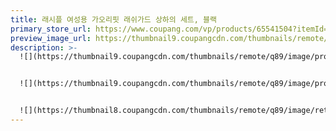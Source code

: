 ```yaml
---
title: 래시플 여성용 가오리핏 래쉬가드 상하의 세트, 블랙
primary_store_url: https://www.coupang.com/vp/products/65541504?itemId=221104452&vendorItemId=3535211293
preview_image_url: https://thumbnail9.coupangcdn.com/thumbnails/remote/230x230ex/image/product/image/vendoritem/2019/10/14/3535211293/bf9faa73-72e0-4ec3-a379-0d5944fa2ea2.jpg
description: >-
  ![](https://thumbnail9.coupangcdn.com/thumbnails/remote/q89/image/product/content/vendorItem/2019/09/20/221104452/9587bbc7-a153-4877-a822-6d49bb6516f2.jpg)


  ![](https://thumbnail9.coupangcdn.com/thumbnails/remote/q89/image/product/content/vendorItem/2019/09/20/221104452/9587bbc7-a153-4877-a822-6d49bb6516f2.jpg)


  ![](https://thumbnail8.coupangcdn.com/thumbnails/remote/q89/image/retail/images/6587994242242849-f08f51d2-c393-49a5-88c3-5a1e8f64017e.jpg)
---
```

